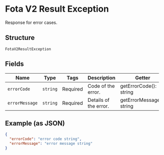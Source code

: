 
# Fota V2 Result Exception

Response for error cases.

## Structure

`FotaV2ResultException`

## Fields

| Name | Type | Tags | Description | Getter | Setter |
|  --- | --- | --- | --- | --- | --- |
| `errorCode` | `string` | Required | Code of the error. | getErrorCode(): string | setErrorCode(string errorCode): void |
| `errorMessage` | `string` | Required | Details of the error. | getErrorMessage(): string | setErrorMessage(string errorMessage): void |

## Example (as JSON)

```json
{
  "errorCode": "error code string",
  "errorMessage": "error message string"
}
```

